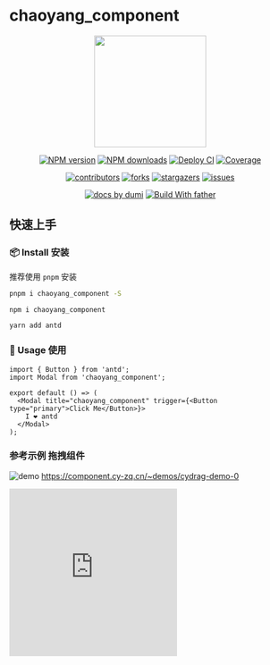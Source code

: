 # chaoyang_component

<div style='text-align:center'>
  <img src='https://images.cy-zq.cn/logo/Google/cy11.png' width='200px'/> 
<!-- SHIELD GROUP -->

[![NPM version][npm-image]][npm-url] [![NPM downloads][download-image]][download-url]
[![Deploy CI][release-ci]][release-ci-url] [![Coverage][coverage]][codecov-url]

[![contributors][contributors-shield]][contributors-url] [![forks][forks-shield]][forks-url] [![stargazers][stargazers-shield]][stargazers-url] [![issues][issues-shield]][issues-url]

[![docs by dumi][dumi-url]](https://d.umijs.org/) [![Build With father][father-url]](https://github.com/umijs/father/)

<!-- umi url -->

[dumi-url]: https://img.shields.io/badge/docs%20by-dumi-blue
[father-url]: https://img.shields.io/badge/build%20with-father-028fe4.svg

<!-- npm url -->

[npm-image]: http://img.shields.io/npm/v/chaoyang_component.svg?style=flat-square&color=deepgreen&label=latest
[npm-url]: http://npmjs.org/package/chaoyang_component
[npm-size]: https://img.shields.io/bundlephobia/minzip/chaoyang_component?color=deepgreen&label=gizpped%20size&style=flat-square
[npm-size-url]: https://packagephobia.com/result?p=chaoyang_component

<!-- coverage -->

[coverage]: https://codecov.io/gh/cy2zq/chaoyang_component/branch/master/graph/badge.svg
[codecov-url]: https://codecov.io/gh/cy2zq/chaoyang_component/branch/master

<!-- Github CI -->

[release-ci]: https://github.com/cy2zq/chaoyang_component/workflows/Release%20CI/badge.svg
[test-ci-url]: https://github.com/cy2zq/chaoyang_component/actions?query=workflow%3ATest%20CI
[release-ci-url]: https://github.com/cy2zq/chaoyang_component/actions?query=workflow%3ARelease%20CI
[download-image]: https://img.shields.io/npm/dm/chaoyang_component.svg?style=flat-square
[download-url]: https://npmjs.org/package/chaoyang_component

</div>

## 快速上手

### 📦 Install 安装

推荐使用 `pnpm` 安装

```bash
pnpm i chaoyang_component -S
```

```bash
npm i chaoyang_component
```

```bash
yarn add antd
```

### 🔨 Usage 使用

```tsx | pure
import { Button } from 'antd';
import Modal from 'chaoyang_component';

export default () => (
  <Modal title="chaoyang_component" trigger={<Button type="primary">Click Me</Button>}>
    I ❤️ antd
  </Modal>
);
```

### 参考示例 拖拽组件

![demo](https://images.cy-zq.cn/work/drag.png)
https://component.cy-zq.cn/~demos/cydrag-demo-0

<iframe style='border:none;height:300px;' src='https://component.cy-zq.cn/~demos/cydrag-demo-0'/>
时间线
![demo](https://images.cy-zq.cn/work/timeline.png)
https://component.cy-zq.cn/~demos/timeline-demo-0

### 🔗 Links

- homepage

## 迭代记录 CHANGELOG

详情：[CHANGELOG](CHANGELOG.md)

## License

Copyright © 2024 - present [chaoyang][profile-url]. <br />

<!-- LINK GROUP -->

[profile-url]: https://cy-zq.cn/

<!-- contributors -->

[contributors-shield]: https://img.shields.io/github/contributors/cy2zq/chaoyang_component.svg?style=flat
[contributors-url]: https://github.com/cy2zq/chaoyang_component/graphs/contributors

<!-- forks -->

[forks-shield]: https://img.shields.io/github/forks/cy2zq/chaoyang_component.svg?style=flat
[forks-url]: https://github.com/cy2zq/chaoyang_component/network/members

<!-- stargazers -->

[stargazers-shield]: https://img.shields.io/github/stars/cy2zq/chaoyang_component.svg?style=flat
[stargazers-url]: https://github.com/cy2zq/chaoyang_component/stargazers

<!-- issues -->

[issues-shield]: https://img.shields.io/github/issues/cy2zq/chaoyang_component.svg?style=flat
[issues-url]: https://github.com/cy2zq/chaoyang_component/issues/new/choose
